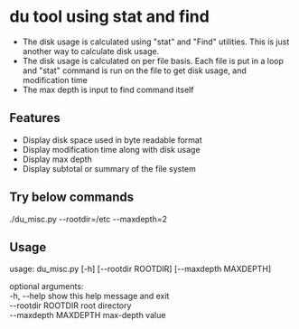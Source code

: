 # du tool using stat and find
* The disk usage is calculated using "stat" and "Find" utilities. This is just another way to calculate disk usage.
* The disk usage is calculated on per file basis. Each file is put in a loop and "stat" command is run on the file to get disk usage, and modification time
* The max depth is input to find command itself

## Features
* Display disk space used in byte readable format
* Display modification time along with disk usage
* Display max depth
* Display subtotal or summary of the file system

## Try below commands
./du_misc.py --rootdir=/etc --maxdepth=2

## Usage
usage: du_misc.py [-h] [--rootdir ROOTDIR] [--maxdepth MAXDEPTH]

optional arguments:\
  -h, --help           show this help message and exit\
  --rootdir ROOTDIR    root directory\
  --maxdepth MAXDEPTH  max-depth value
